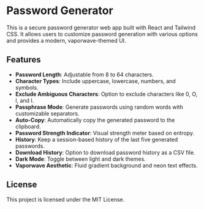 # Password Generator

This is a secure password generator web app built with React and Tailwind CSS. It allows users to customize password generation with various options and provides a modern, vaporwave-themed UI.

## Features

- **Password Length**: Adjustable from 8 to 64 characters.
- **Character Types**: Include uppercase, lowercase, numbers, and symbols.
- **Exclude Ambiguous Characters**: Option to exclude characters like 0, O, l, and I.
- **Passphrase Mode**: Generate passwords using random words with customizable separators.
- **Auto-Copy**: Automatically copy the generated password to the clipboard.
- **Password Strength Indicator**: Visual strength meter based on entropy.
- **History**: Keep a session-based history of the last five generated passwords.
- **Download History**: Option to download password history as a CSV file.
- **Dark Mode**: Toggle between light and dark themes.
- **Vaporwave Aesthetic**: Fluid gradient background and neon text effects.

## License

This project is licensed under the MIT License.

